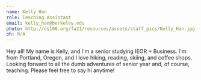 ```yaml
---
name: Kelly Han
role: Teaching Assistant
email: kelly_han@berkeley.edu
photo: http://ds100.org/fa21/resources/assets/staff_pics/Kelly_Han.jpg
oh: N/A 
---
```

Hey all! My name is Kelly, and I'm a senior studying IEOR + Business. I'm from Portland, Oregon, and I love hiking, reading, skiing, and coffee shops. Looking forward to all the dumb adventures of senior year and, of course, teaching. Please feel free to say hi anytime!
